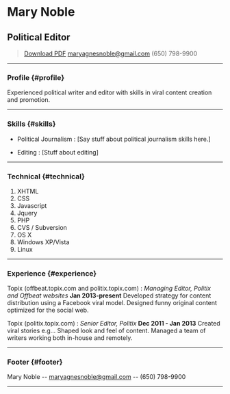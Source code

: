 # Mary Noble
## Political Editor

> [Download PDF](resume.pdf)
> [maryagnesnoble@gmail.com](maryagnesnoble@gmail.com)
> (650) 798-9900

------

### Profile {#profile}

Experienced political writer and editor with skills in viral content creation and promotion.

------

### Skills {#skills}

* Political Journalism
  : [Say stuff about political journalism skills here.]

* Editing
  : [Stuff about editing]

-------

### Technical {#technical}

1. XHTML
1. CSS
1. Javascript
1. Jquery
1. PHP
1. CVS / Subversion
1. OS X
1. Windows XP/Vista
1. Linux

------

### Experience {#experience}

Topix (offbeat.topix.com and politix.topix.com)
: *Managing Editor, Politix and Offbeat websites*
  __Jan 2013-present__
  Developed strategy for content distribution using a Facebook viral model.
  Designed funny original content optimized for the social web.

Topix (politix.topix.com)
: *Senior Editor, Politix*
 __Dec 2011 - Jan 2013__
 Created viral stories e.g...
 Shaped look and feel of content.
 Managed a team of writers working both in-house and remotely.

------

### Footer {#footer}

Mary Noble -- [maryagnesnoble@gmail.com](maryagnesnoble@gmail.com) -- (650) 798-9900

------
